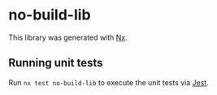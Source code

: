 # no-build-lib

This library was generated with [Nx](https://nx.dev).

## Running unit tests

Run `nx test no-build-lib` to execute the unit tests via [Jest](https://jestjs.io).
